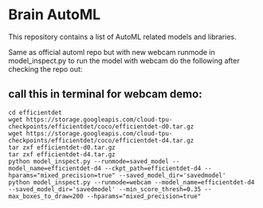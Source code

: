 # Brain AutoML

This repository contains a list of AutoML related models and libraries.

Same as official automl repo but with new webcam runmode in model_inspect.py
to run the model with webcam do the following after checking the repo out:

## call this in terminal for webcam demo:
```
cd efficientdet
wget https://storage.googleapis.com/cloud-tpu-checkpoints/efficientdet/coco/efficientdet-d0.tar.gz
wget https://storage.googleapis.com/cloud-tpu-checkpoints/efficientdet/coco/efficientdet-d4.tar.gz
tar zxf efficientdet-d0.tar.gz
tar zxf efficientdet-d4.tar.gz
python model_inspect.py --runmode=saved_model --model_name=efficientdet-d4 --ckpt_path=efficientdet-d4 --hparams="mixed_precision=true" --saved_model_dir='savedmodel'
python model_inspect.py --runmode=webcam --model_name=efficientdet-d4 --saved_model_dir='savedmodel' --min_score_thresh=0.35 --max_boxes_to_draw=200 --hparams="mixed_precision=true"
```

